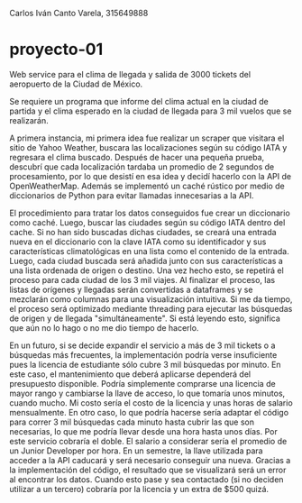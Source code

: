 Carlos Iván Canto Varela, 315649888
# proyecto-01

Web service para el clima de llegada y salida de 3000 tickets del aeropuerto de la Ciudad de México.

Se requiere un programa que informe del clima actual en la ciudad de partida y el clima esperado en la ciudad de llegada para 3 mil vuelos que se realizarán.

A primera instancia, mi primera idea fue realizar un scraper que visitara el sitio de Yahoo Weather, buscara las localizaciones según su código IATA y regresara el clima buscado. Después de hacer una pequeña prueba, descubrí que cada localización tardaba un promedio de 2 segundos de procesamiento, por lo que desistí en esa idea y decidí hacerlo con la API de OpenWeatherMap. Además se implementó un caché rústico por medio de diccionarios de Python para evitar llamadas innecesarias a la API.

El procedimiento para tratar los datos conseguidos fue crear un diccionario como caché. Luego, buscar las ciudades según su código IATA dentro del cache. Si no han sido buscadas dichas ciudades, se creará una entrada nueva en el diccionario con la clave IATA como su identificador y sus características climatológicas en una lista como el contenido de la entrada. Luego, cada ciudad buscada será añadida junto con sus características a una lista ordenada de origen o destino. Una vez hecho esto, se repetirá el proceso para cada ciudad de los 3 mil viajes.
Al finalizar el proceso, las listas de orígenes y llegadas serán convertidas a dataframes y se mezclarán como columnas para una visualización intuitiva.
Si me da tiempo, el proceso será optimizado mediante threading para ejecutar las búsquedas de origen y de llegada "simultáneamente". Si está leyendo esto, significa que aún no lo hago o no me dio tiempo de hacerlo.

En un futuro, si se decide expandir el servicio a más de 3 mil tickets o a búsquedas más frecuentes, la implementación podría verse insuficiente pues la licencia de estudiante sólo cubre 3 mil búsquedas por minuto. En este caso, el mantenimiento que deberá aplicarse dependerá del presupuesto disponible. Podría simplemente comprarse una licencia de mayor rango y cambiarse la llave de acceso, lo que tomaría unos minutos, cuando mucho. Mi costo sería el costo de la licencia y unas horas de salario mensualmente. En otro caso, lo que podría hacerse sería adaptar el código para correr 3 mil búsquedas cada minuto hasta cubrir las que son necesarias, lo que me podría llevar desde una hora hasta unos días. Por este servicio cobraría el doble. El salario a considerar sería el promedio de un Junior Developer por hora.
En un semestre, la llave utilizada para acceder a la API caducará y será necesario conseguir una nueva. Gracias a la implementación del código, el resultado que se visualizará será un error al encontrar los datos. Cuando esto pase y sea contactado (si no deciden utilizar a un tercero) cobraría por la licencia y un extra de $500 quizá.
